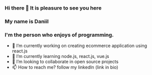 ### Hi there 👋 It is pleasure to see you here 

### My name is Daniil
### I'm the person who enjoys of programming.


- 🔭 I’m currently working on creating ecommerce application using react.js
- 🌱 I’m currently learning node.js, react.js, vue.js
- 👯 I’m looking to collaborate in open source projects
- 📫 How to reach me? follow my linkedIn (link in bio)



